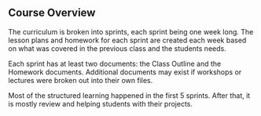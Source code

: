 ## Course Overview
The curriculum is broken into sprints, each sprint being one week long. The lesson plans and homework for each sprint are created each week based on what was covered in the previous class and the students needs. 

Each sprint has at least two documents: the Class Outline and the Homework documents. Additional documents may exist if workshops or lectures were broken out into their own files.

Most of the structured learning happened in the first 5 sprints. After that, it is mostly review and helping students with their projects. 
